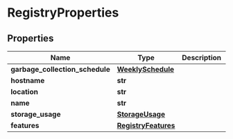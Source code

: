 # RegistryProperties

## Properties
| Name | Type | Description | Notes |
| ------------ | ------------- | ------------- | ------------- |
| **garbage_collection_schedule** | [**WeeklySchedule**](WeeklySchedule.md) |  | [optional]  |
| **hostname** | **str** |  | [optional]  |
| **location** | **str** |  |  |
| **name** | **str** |  |  |
| **storage_usage** | [**StorageUsage**](StorageUsage.md) |  | [optional]  |
| **features** | [**RegistryFeatures**](RegistryFeatures.md) |  | [optional]  |


